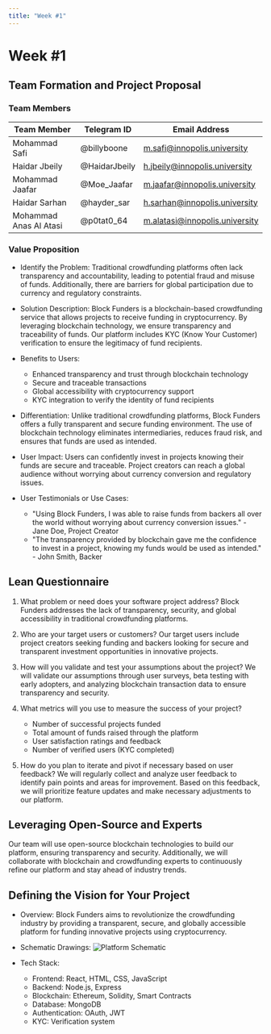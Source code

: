 ```yaml
---
title: "Week #1"
---
```


# Week #1

## **Team Formation and Project Proposal**

### **Team Members**

| Team Member            | Telegram ID   | Email Address                  |
| ---------------------- | ------------- | ------------------------------ |
| Mohammad Safi          | @billyboone   | m.safi@innopolis.university    |
| Haidar Jbeily          | @HaidarJbeily | h.jbeily@innopolis.university  |
| Mohammad Jaafar        | @Moe_Jaafar   | m.jaafar@innopolis.university  |
| Haidar Sarhan          | @hayder_sar   | h.sarhan@innopolis.university  |
| Mohammad Anas Al Atasi | @p0tat0_64    | m.alatasi@innopolis.university |

### **Value Proposition**

- Identify the Problem:
  Traditional crowdfunding platforms often lack transparency and accountability, leading to potential fraud and misuse of funds. Additionally, there are barriers for global participation due to currency and regulatory constraints.

- Solution Description:
  Block Funders is a blockchain-based crowdfunding service that allows projects to receive funding in cryptocurrency. By leveraging blockchain technology, we ensure transparency and traceability of funds. Our platform includes KYC (Know Your Customer) verification to ensure the legitimacy of fund recipients.

- Benefits to Users:

  - Enhanced transparency and trust through blockchain technology
  - Secure and traceable transactions
  - Global accessibility with cryptocurrency support
  - KYC integration to verify the identity of fund recipients

- Differentiation:
  Unlike traditional crowdfunding platforms, Block Funders offers a fully transparent and secure funding environment. The use of blockchain technology eliminates intermediaries, reduces fraud risk, and ensures that funds are used as intended.

- User Impact:
  Users can confidently invest in projects knowing their funds are secure and traceable. Project creators can reach a global audience without worrying about currency conversion and regulatory issues.

- User Testimonials or Use Cases:
  - "Using Block Funders, I was able to raise funds from backers all over the world without worrying about currency conversion issues." - Jane Doe, Project Creator
  - "The transparency provided by blockchain gave me the confidence to invest in a project, knowing my funds would be used as intended." - John Smith, Backer

## **Lean Questionnaire**

1. What problem or need does your software project address?
   Block Funders addresses the lack of transparency, security, and global accessibility in traditional crowdfunding platforms.

2. Who are your target users or customers?
   Our target users include project creators seeking funding and backers looking for secure and transparent investment opportunities in innovative projects.

3. How will you validate and test your assumptions about the project?
   We will validate our assumptions through user surveys, beta testing with early adopters, and analyzing blockchain transaction data to ensure transparency and security.

4. What metrics will you use to measure the success of your project?

   - Number of successful projects funded
   - Total amount of funds raised through the platform
   - User satisfaction ratings and feedback
   - Number of verified users (KYC completed)

5. How do you plan to iterate and pivot if necessary based on user feedback?
   We will regularly collect and analyze user feedback to identify pain points and areas for improvement. Based on this feedback, we will prioritize feature updates and make necessary adjustments to our platform.

## **Leveraging Open-Source and Experts**

Our team will use open-source blockchain technologies to build our platform, ensuring transparency and security. Additionally, we will collaborate with blockchain and crowdfunding experts to continuously refine our platform and stay ahead of industry trends.

## **Defining the Vision for Your Project**

- Overview:
  Block Funders aims to revolutionize the crowdfunding industry by providing a transparent, secure, and globally accessible platform for funding innovative projects using cryptocurrency.

- Schematic Drawings:
  ![Platform Schematic](url_to_schematic_drawing)

- Tech Stack:
  - Frontend: React, HTML, CSS, JavaScript
  - Backend: Node.js, Express
  - Blockchain: Ethereum, Solidity, Smart Contracts
  - Database: MongoDB
  - Authentication: OAuth, JWT
  - KYC: Verification system
